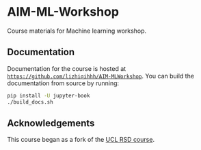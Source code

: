 # AIM-ML-Workshop

Course materials for Machine learning workshop.

## Documentation

Documentation for the course is hosted at [`https://github.com/lizhiqihhh/AIM-MLWorkshop`](https://github.com/lizhiqihhh/AIM-MLWorkshop).
You can build the documentation from source by running:

```bash
pip install -U jupyter-book
./build_docs.sh
```
## Acknowledgements
This course began as a fork of the [UCL RSD course](https://github.com/UCL/rsd-engineeringcourse).